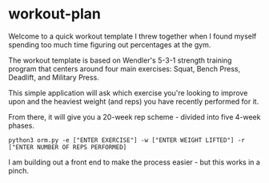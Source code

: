# workout-plan

Welcome to a quick workout template I threw together when I found myself spending too much time figuring out percentages at the gym.

The workout template is based on Wendler's 5-3-1 strength training program that centers around four main exercises: Squat, Bench Press, Deadlift, and Military Press.

This simple application will ask which exercise you're looking to improve upon and the heaviest weight (and reps) you have recently performed for it.

From there, it will give you a 20-week rep scheme - divided into five 4-week phases.

```terminal
python3 orm.py -e ["ENTER EXERCISE"] -w ["ENTER WEIGHT LIFTED"] -r ["ENTER NUMBER OF REPS PERFORMED]
```

I am building out a front end to make the process easier - but this works in a pinch.